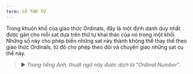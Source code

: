 ```yaml
---
term: SỐ THỨ TỰ
---
```


Trong khuôn khổ của giao thức Ordinals, đây là một định danh duy nhất được gán cho mỗi sat dựa trên thứ tự khai thác của nó trong một khối. Những số này cho phép biến những sat này thành không thể thay thế theo giao thức Ordinals, từ đó cho phép theo dõi và chuyển giao những sat cụ thể này.

> ► *Trong tiếng Anh, thuật ngữ này được dịch là "Ordinal Number".*